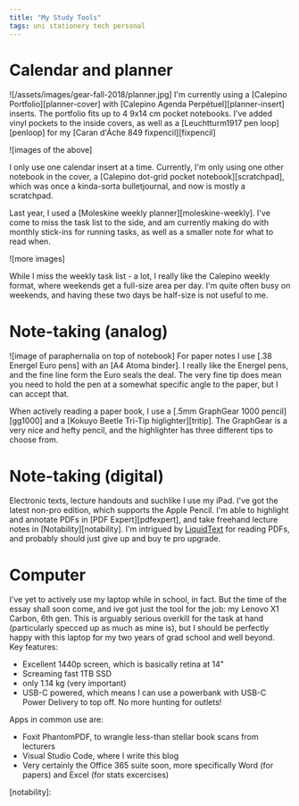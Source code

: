 ```yaml
---
title: "My Study Tools"
tags: uni stationery tech personal
---
```


# Calendar and planner

![/assets/images/gear-fall-2018/planner.jpg]
I'm currently using a [Calepino Portfolio][planner-cover] with
[Calepino Agenda Perpétuel][planner-insert] inserts. The portfolio fits up
to 4 9x14 cm pocket notebooks. I've added vinyl pockets to the inside covers,
as well as a [Leuchtturm1917 pen loop][penloop] for my [Caran d'Áche 849 fixpencil][fixpencil]

![images of the above]

I only use one calendar insert at a time. Currently, I'm only using one other
notebook in the cover, a [Calepino dot-grid pocket notebook][scratchpad], which was once 
a kinda-sorta bulletjournal, and now is mostly a scratchpad.

Last year, I used a [Moleskine weekly planner][moleskine-weekly]. I've come to miss
the task list to the side, and am currently making do with monthly stick-ins
for running tasks, as well as a smaller note for what to read when.

![more images]

While I miss the weekly task list - a lot, I really like the Calepino weekly format,
where weekends get a full-size area per day. I'm quite often busy on weekends, and
having these two days be half-size is not useful to me.

# Note-taking (analog)

![image of paraphernalia on top of notebook]
For paper notes I use [.38 Energel Euro pens] with an [A4 Atoma binder]. I really like
the Energel pens, and the fine line form the Euro seals the deal. The very fine tip
does mean you need to hold the pen at a somewhat specific angle to the paper, but 
I can accept that.

When actively reading a paper book, I use a [.5mm GraphGear 1000 pencil][gg1000]
and a [Kokuyo Beetle Tri-Tip higlighter][tritip]. The GraphGear is a very nice and hefty
pencil, and the highlighter has three different tips to choose from.

# Note-taking (digital)

Electronic texts, lecture handouts and suchlike I use my iPad. I've got the latest non-pro edition,
which supports the Apple Pencil. I'm able to highlight and annotate PDFs in [PDF Expert][pdfexpert],
and take freehand lecture notes in [Notability][notability]. I'm intrigued by [LiquidText][liquidtext]
for reading PDFs, and probably should just give up and buy te pro upgrade.

# Computer
I've yet to actively use my laptop while in school, in fact. But the time of the essay shall soon come,
and ive got just the tool for the job: my Lenovo X1 Carbon, 6th gen. This is arguably serious overkill
for the task at hand (particularly specced up as much as mine is), but I should be perfectly happy with
this laptop for my two years of grad school and well beyond. Key features:
- Excellent 1440p screen, which is basically retina at 14"
- Screaming fast 1TB SSD
- only 1.14 kg (very important)
- USB-C powered, which means I can use a powerbank with USB-C Power Delivery to top off. No more hunting for
  outlets!

Apps in common use are:

- Foxit PhantomPDF, to wrangle less-than stellar book scans from lecturers
- Visual Studio Code, where I write this blog
- Very certainly the Office 365 suite soon, more specifically Word (for papers) and Excel (for stats excercises)


[liquidtext]:
[pdfexpert]:
[notability]:
